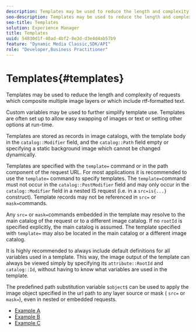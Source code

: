 ```yaml
---
description: Templates may be used to reduce the length and complexity of requests which composite multiple image layers or which include rtf-formatted text.
seo-description: Templates may be used to reduce the length and complexity of requests which composite multiple image layers or which include rtf-formatted text.
seo-title: Templates
solution: Experience Manager
title: Templates
uuid: 54830d1f-40ad-4bf2-8e3d-d3e4d4ab57b9
feature: "Dynamic Media Classic,SDK/API"
role: "Developer,Business Practitioner"
---
```


# Templates{#templates}

Templates may be used to reduce the length and complexity of requests which composite multiple image layers or which include rtf-formatted text.

Custom variables may be used to further simplify template use. Templates are often set up to allow easy swapping of images or text or setting other options at run-time.

Templates are stored as records in image catalogs, with the template body in the `catalog::Modifier` field, and the `catalog::Path` field empty or specifying a static background image which cannot be changed dynamically.

Templates are specified with the `template=` command or in the path component of the request URL. For most applications it is recommended to use the `template=` command to specify templates. The `template=`command must not occur in the `catalog::PostModifier` field and may only occur in the `catalog::Modifier` field in a nested IS request (i.e. in a `src=is{...}` construct). Template records may not be referenced in `src=` or `mask=`commands.

Any `src=` or `mask=`commands embedded in the template may resolve to the main catalog of the request or to a different image catalog. If no `rootId` is specified explicitly, the main catalog is assumed. The template specified with `template=` may also be located in the main catalog or a different image catalog.

It is highly recommended to always include default definitions for all variables used in a template. This way, the image output of the template can always be viewed simply by specifying its `attribute::RootId` and `catalog::Id`, without having to know what variables are used in the template.

The predefined path substitution variable `$object$` can be used to apply the image object specified in the url path to any layer source or mask ( `src=` or `mask=`), even in nested or embedded requests. 

* [Example A](r-example-a.md)
* [Example B](r-example-b.md)
* [Example C](r-example-c.md)
